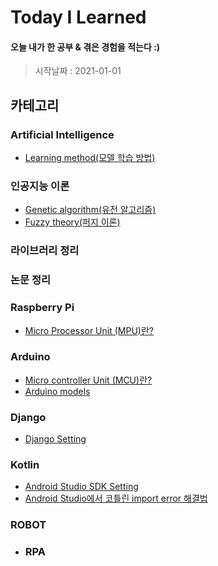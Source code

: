 # Today I Learned

#### 오늘 내가 한 공부 & 겪은 경험을 적는다 :)
> 시작날짜 : 2021-01-01

## 카테고리
### Artificial Intelligence
* [Learning method(모델 학습 방법)](https://github.com/BOSOEK/TIL/blob/main/A.I/Supervised%20learning.md)
 ### 인공지능 이론
* [Genetic algorithm(유전 알고리즘)](https://github.com/BOSOEK/TIL/tree/main/A.I/Genetic%20algorithm)
* [Fuzzy theory(퍼지 이론)](https://github.com/BOSOEK/TIL/blob/main/A.I/puzzy_logic.md)
 ### 라이브러리 정리
 ### 논문 정리

### Raspberry Pi
* [Micro Processor Unit (MPU)란?](https://hjeon.tistory.com/20)

### Arduino
* [Micro controller Unit (MCU)란?](https://hjeon.tistory.com/20)
* [Arduino models](https://github.com/BOSOEK/TIL/blob/main/Arduino/Arduino_model.md)

### Django
* [Django Setting](https://github.com/BOSOEK/TIL/blob/main/Django/Django_Setting.md)

### Kotlin
* [Android Studio SDK Setting](https://github.com/BOSOEK/TIL/blob/main/Kotlin/sdk_setting.md)
* [Android Studio에서 코틀린 import error 해결법](https://github.com/BOSOEK/TIL/blob/main/Kotlin/Kotlin_setting_error.md)

### ROBOT
  * ### RPA
